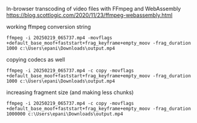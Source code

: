 
In-browser transcoding of video files with FFmpeg and WebAssembly
https://blog.scottlogic.com/2020/11/23/ffmpeg-webassembly.html

working ffmpeg conversion string
```shell
ffmpeg -i 20250219_065737.mp4 -movflags +default_base_moof+faststart+frag_keyframe+empty_moov -frag_duration 1000 c:\Users\epani\Downloads\output.mp4
```
copying codecs as well
```shell
ffmpeg -i 20250219_065737.mp4 -c copy -movflags +default_base_moof+faststart+frag_keyframe+empty_moov -frag_duration 1000 c:\Users\epani\Downloads\output.mp4
```

increasing fragment size (and making less chunks)
```shell
ffmpeg -i 20250219_065737.mp4 -c copy -movflags +default_base_moof+faststart+frag_keyframe+empty_moov -frag_duration 1000000 c:\Users\epani\Downloads\output.mp4
```